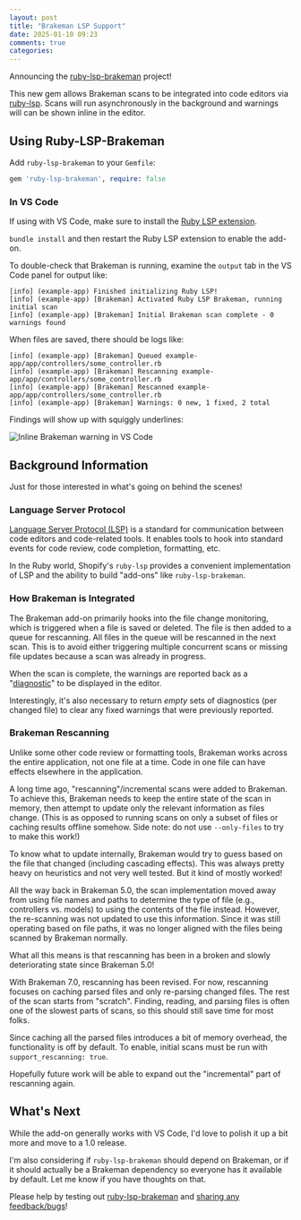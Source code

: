 ```yaml
---
layout: post
title: "Brakeman LSP Support"
date: 2025-01-10 09:23
comments: true
categories: 
---
```


Announcing the [ruby-lsp-brakeman](https://github.com/presidentbeef/ruby-lsp-brakeman) project!

This new gem allows Brakeman scans to be integrated into code editors via [ruby-lsp](https://shopify.github.io/ruby-lsp/). Scans will run asynchronously in the background and warnings will can be shown inline in the editor.

## Using Ruby-LSP-Brakeman

Add `ruby-lsp-brakeman` to your `Gemfile`:

```ruby
gem 'ruby-lsp-brakeman', require: false
```


### In VS Code

If using with VS Code, make sure to install the [Ruby LSP extension](https://marketplace.visualstudio.com/items?itemName=Shopify.ruby-lsp).

`bundle install` and then restart the Ruby LSP extension to enable the add-on.

To double-check that Brakeman is running, examine the `output` tab in the VS Code panel for output like:

```
[info] (example-app) Finished initializing Ruby LSP!
[info] (example-app) [Brakeman] Activated Ruby LSP Brakeman, running initial scan
[info] (example-app) [Brakeman] Initial Brakeman scan complete - 0 warnings found
```

When files are saved, there should be logs like:

```
[info] (example-app) [Brakeman] Queued example-app/app/controllers/some_controller.rb
[info] (example-app) [Brakeman] Rescanning example-app/app/controllers/some_controller.rb
[info] (example-app) [Brakeman] Rescanned example-app/app/controllers/some_controller.rb
[info] (example-app) [Brakeman] Warnings: 0 new, 1 fixed, 2 total
```

Findings will show up with squiggly underlines:

![Inline Brakeman warning in VS Code](https://dev-to-uploads.s3.amazonaws.com/uploads/articles/hqftm3nn87fekg79in2s.png)

## Background Information

Just for those interested in what's going on behind the scenes!

### Language Server Protocol

[Language Server Protocol (LSP)](https://microsoft.github.io/language-server-protocol/) is a standard for communication between code editors and code-related tools. It enables tools to hook into standard events for code review, code completion, formatting, etc.

In the Ruby world, Shopify's `ruby-lsp` provides a convenient implementation of LSP and the ability to build "add-ons" like `ruby-lsp-brakeman`.

### How Brakeman is Integrated

The Brakeman add-on primarily hooks into the file change monitoring, which is triggered when a file is saved or deleted. The file is then added to a queue for rescanning. All files in the queue will be rescanned in the next scan. This is to avoid either triggering multiple concurrent scans or missing file updates because a scan was already in progress.

When the scan is complete, the warnings are reported back as a "[diagnostic](https://microsoft.github.io/language-server-protocol/specifications/lsp/3.17/specification/#diagnostic)" to be displayed in the editor.

Interestingly, it's also necessary to return _empty_ sets of diagnostics (per changed file) to clear any fixed warnings that were previously reported.

### Brakeman Rescanning

Unlike some other code review or formatting tools, Brakeman works across the entire application, not one file at a time. Code in one file can have effects elsewhere in the application.

A long time ago, "rescanning"/incremental scans were added to Brakeman. To achieve this, Brakeman needs to keep the entire state of the scan in memory, then attempt to update only the relevant information as files change. (This is as opposed to running scans on only a subset of files or caching results offline somehow. Side note: do not use `--only-files` to try to make this work!)

To know what to update internally, Brakeman would try to guess based on the file that changed (including cascading effects). This was always pretty heavy on heuristics and not very well tested. But it kind of mostly worked!

All the way back in Brakeman 5.0, the scan implementation moved away from using file names and paths to determine the type of file (e.g., controllers vs. models) to using the contents of the file instead. However, the re-scanning was not updated to use this information. Since it was still operating based on file paths, it was no longer aligned with the files being scanned by Brakeman normally.

What all this means is that rescanning has been in a broken and slowly deteriorating state since Brakeman 5.0!

With Brakeman 7.0, rescanning has been revised. For now, rescanning focuses on caching parsed files and only re-parsing changed files. The rest of the scan starts from "scratch". Finding, reading, and parsing files is often one of the slowest parts of scans, so this should still save time for most folks.

Since caching all the parsed files introduces a bit of memory overhead, the functionality is off by default. To enable, initial scans must be run with `support_rescanning: true`.

Hopefully future work will be able to expand out the "incremental" part of rescanning again.

## What's Next

While the add-on generally works with VS Code, I'd love to polish it up a bit more and move to a 1.0 release.

I'm also considering if `ruby-lsp-brakeman` should depend on Brakeman, or if it should actually be a Brakeman dependency so everyone has it available by default. Let me know if you have thoughts on that.

Please help by testing out [ruby-lsp-brakeman](https://github.com/presidentbeef/ruby-lsp-brakeman) and [sharing any feedback/bugs](https://github.com/presidentbeef/ruby-lsp-brakeman)!
